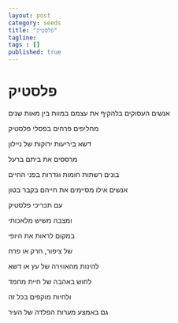 ```yaml
---
layout: post 
category: seeds
title: "פלסטיק"
tagline: 
tags : [] 
published: true
---
```


# פלסטיק

אנשים העסוקים בלהקיף את עצמם במוות בין מאות שנים

מחליפים פרחים בפסלי פלסטיק

דשא ביריעות ירוקות של ניילון

מרססים את ביתם ברעל

בונים רשתות חומות וגדרות בפני החיים

אנשים אילו מסיימים את חייהם בקבר בטון

עם תכריכי פלסטיק

ומצבה משיש מלאכותי


במקום לראות את היופי

של ציפור, חרק או פרח

להינות מהאווירה של עץ או דשא

לחוש באהבה של חיית מחמד

ולחיות מוקפים בכל זה

גם באמצע מערות הפלדה של העיר
